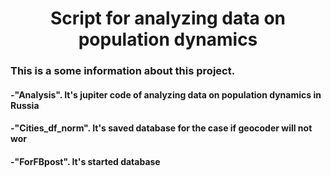 <h1 align="center">Script for analyzing data on population dynamics</a></h1>
<h3>This is a some information about this project.</h3>

 <h4>-"Analysis". It's jupiter code of analyzing data on population dynamics in Russia</h4>
  <h4>-"Cities_df_norm". It's saved database for the case if geocoder will not wor</h4>
   <h4>-"ForFBpost". It's started database</h4>
